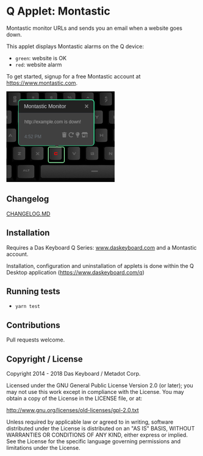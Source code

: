 # Q Applet: Montastic

Montastic monitor URLs and sends you an email when a website goes down.

This applet displays Montastic alarms on the Q device:

- `green`: website is OK
- `red`: website alarm

To get started, signup for a free Montastic account at <https://www.montastic.com>.

![Montastic monitoring on a Das Keybaord Q](assets/image.png "Montastic alert")

## Changelog

[CHANGELOG.MD](CHANGELOG.md)

## Installation

Requires a Das Keyboard Q Series: www.daskeyboard.com and a Montastic account.

Installation, configuration and uninstallation of applets is done within
the Q Desktop application (https://www.daskeyboard.com/q)

## Running tests

- `yarn test`

## Contributions

Pull requests welcome.

## Copyright / License

Copyright 2014 - 2018 Das Keyboard / Metadot Corp.

Licensed under the GNU General Public License Version 2.0 (or later);
you may not use this work except in compliance with the License.
You may obtain a copy of the License in the LICENSE file, or at:

   http://www.gnu.org/licenses/old-licenses/gpl-2.0.txt

Unless required by applicable law or agreed to in writing, software
distributed under the License is distributed on an "AS IS" BASIS,
WITHOUT WARRANTIES OR CONDITIONS OF ANY KIND, either express or implied.
See the License for the specific language governing permissions and
limitations under the License.
